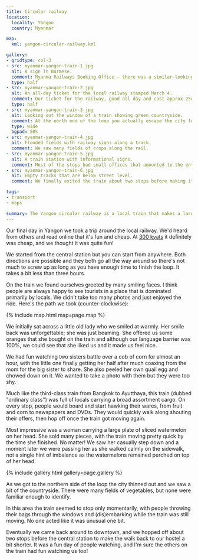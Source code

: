 ```yaml
---
title: Circular railway
location:
  locality: Yangon
  country: Myanmar

map:
  kml: yangon-circular-railway.kml

gallery:
- gridtype: col-3
- src: myanmar-yangon-train-1.jpg
  alt: A sign in Burmese.
  comment: Myanma Railways Booking Office — there was a similar-looking english version nearby to help guide us in the right direction.
  type: half
- src: myanmar-yangon-train-2.jpg
  alt: An all-day ticket for the local railway stamped March 4.
  comment: Our ticket for the railway, good all day and cost approx 25¢
  type: half
- src: myanmar-yangon-train-3.jpg
  alt: Looking out the window of a train showing green countryside.
  comment: At the north end of the loop you actually escape the city for a bit.
  type: wide
  bgpad: 50%
- src: myanmar-yangon-train-4.jpg
  alt: Flooded fields with railway signs along a track.
  comment: We saw many fields of crops along the rail.
- src: myanmar-yangon-train-5.jpg
  alt: A train station with informational signs.
  comment: Most of the stops had small offices that amounted to the entire station. Just a few signs and a ticket booth.
- src: myanmar-yangon-train-6.jpg
  alt: Empty tracks that are below street level.
  comment: We finally exited the train about two stops before making it back to the central station and walked back to our hostel.

tags:
- transport
- maps

summary: The Yangon circular railway is a local train that makes a large loop around the city. It's great for people-watching and seeing parts of Yangon that aren't polished for tourism.
---
```


Our final day in Yangon we took a trip around the local railway. We'd heard from others and read online that it's fun and cheap. At [300 kyats](https://www.google.com/search?q=300+mmk+usd&oq=300+mmk+usd) it definitely was cheap, and we thought it was quite fun!

We started from the central station but you can start from anywhere. Both directions are possible and they both go all the way around so there's not much to screw up as long as you have enough time to finish the loop. It takes a bit less than three hours.

On the train we found ourselves greeted by many smiling faces. I think people are always happy to see tourists in a place that is dominated primarily by locals. We didn't take too many photos and just enjoyed the ride. Here's the path we took (counter-clockwise):

{% include map.html map=page.map %}

We initially sat across a little old lady who we smiled at warmly. Her smile back was unforgettable; she was just beaming. She offered us some oranges that she bought on the train and although our language barrier was 100%, we could see that she liked us and it made us feel nice.

We had fun watching two sisters battle over a cob of corn for almost an hour, with the little one finally getting her half after much coaxing from the mom for the big sister to share. She also peeled her own quail egg and chowed down on it. We wanted to take a photo with them but they were too shy.

Much like the third-class train from Bangkok to Ayutthaya, this train (dubbed "ordinary class") was full of locals carrying a broad assortment cargo. On every stop, people would board and start hawking their wares, from fruit and corn to newspapers and DVDs. They would quickly walk along shouting their offers, then hop off once the train got moving again.

Most impressive was a woman carrying a large plate of sliced watermelon on her head. She sold many pieces, with the train moving pretty quick by the time she finished. No matter! We saw her casually step down and a moment later we were passing her as she walked calmly on the sidewalk, not a single hint of imbalance as the watermelons remained perched on top of her head.

{% include gallery.html gallery=page.gallery %}

As we got to the northern side of the loop the city thinned out and we saw a bit of the countryside. There were many fields of vegetables, but none were familiar enough to identify.

In this area the train seemed to stop only momentarily, with people throwing their bags through the windows and (dis)embarking while the train was still moving. No one acted like it was unusual one bit.

Eventually we came back around to downtown, and we hopped off about two stops before the central station to make the walk back to our hostel a bit shorter. It was a fun day of people watching, and I'm sure the others on the train had fun watching us too!
